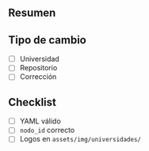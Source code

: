 ## Resumen

## Tipo de cambio
- [ ] Universidad
- [ ] Repositorio
- [ ] Corrección

## Checklist
- [ ] YAML válido
- [ ] `nodo_id` correcto
- [ ] Logos en `assets/img/universidades/`

